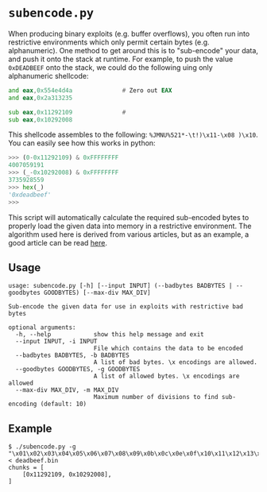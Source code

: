# `subencode.py`

When producing binary exploits (e.g. buffer overflows), you often run into
restrictive environments which only permit certain bytes (e.g. alphanumeric).
One method to get around this is to "sub-encode" your data, and push it onto the
stack at runtime. For example, to push the value `0xDEADBEEF` onto the stack,
we could do the following uing only alphanumeric shellcode:

```asm
and eax,0x554e4d4a				# Zero out EAX
and eax,0x2a313235

sub eax,0x11292109				# 
sub eax,0x10292008
```

This shellcode assembles to the following: `%JMNU%521*-\t!)\x11-\x08 )\x10`. You
can easily see how this works in python:

```python
>>> (0-0x11292109) & 0xFFFFFFFF
4007059191
>>> (_-0x10292008) & 0xFFFFFFFF
3735928559
>>> hex(_)
'0xdeadbeef'
>>>
```

This script will automatically calculate the required sub-encoded bytes to
properly load the given data into memory in a restrictive environment. The
algorithm used here is derived from various articles, but as an example, a good
article can be read [here](https://marcosvalle.github.io/re/exploit/2018/10/05/sub-encoding.html).

## Usage

```
usage: subencode.py [-h] [--input INPUT] (--badbytes BADBYTES | --goodbytes GOODBYTES) [--max-div MAX_DIV]

Sub-encode the given data for use in exploits with restrictive bad bytes

optional arguments:
  -h, --help            show this help message and exit
  --input INPUT, -i INPUT
                        File which contains the data to be encoded
  --badbytes BADBYTES, -b BADBYTES
                        A list of bad bytes. \x encodings are allowed.
  --goodbytes GOODBYTES, -g GOODBYTES
                        A list of allowed bytes. \x encodings are allowed
  --max-div MAX_DIV, -m MAX_DIV
                        Maximum number of divisions to find sub-encoding (default: 10)
```

## Example

```
$ ./subencode.py -g "\x01\x02\x03\x04\x05\x06\x07\x08\x09\x0b\x0c\x0e\x0f\x10\x11\x12\x13\x14\x15\x17\x18\x19\x1a\x1b\x1c\x1d\x1e\x1f\x20\x21\x22\x23\x24\x25\x26\x27\x28\x29\x2a\x2b\x2c\x2d\x2e\x30\x31\x32\x33\x34\x35\x36\x37\x38\x39\x3b\x3c\x3d\x3e\x41\x42\x43\x44\x45\x46\x47\x48\x49\x4a\x4b\x4c\x4d\x4e\x4f\x50\x51\x52\x53\x54\x55\x56\x57\x58\x59\x5a\x5b\x5c\x5d\x5e\x5f\x60\x61\x62\x63\x64\x65\x66\x67\x68\x69\x6a\x6b\x6c\x6d\x6e\x6f\x70\x71\x72\x73\x74\x75\x76\x77\x78\x79\x7a\x7b\x7c\x7d\x7e\x7f" < deadbeef.bin
chunks = [
    [0x11292109, 0x10292008],
]
```
